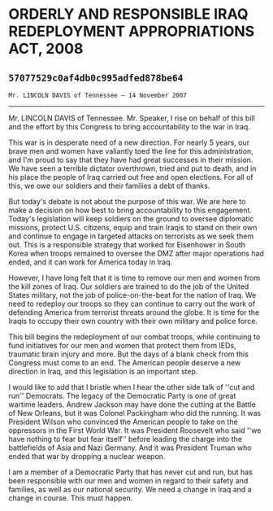 # ORDERLY AND RESPONSIBLE IRAQ REDEPLOYMENT APPROPRIATIONS ACT, 2008
## `57077529c0af4db0c995adfed878be64`
`Mr. LINCOLN DAVIS of Tennessee — 14 November 2007`

---


Mr. LINCOLN DAVIS of Tennessee. Mr. Speaker, I rise on behalf of this 
bill and the effort by this Congress to bring accountability to the war 
in Iraq.

This war is in desperate need of a new direction. For nearly 5 years, 
our brave men and women have valiantly toed the line for this 
administration, and I'm proud to say that they have had great successes 
in their mission. We have seen a terrible dictator overthrown, tried 
and put to death, and in his place the people of Iraq carried out free 
and open elections. For all of this, we owe our soldiers and their 
families a debt of thanks.

But today's debate is not about the purpose of this war. We are here 
to make a decision on how best to bring accountability to this 
engagement. Today's legislation will keep soldiers on the ground to 
oversee diplomatic missions, protect U.S. citizens, equip and train 
Iraqis to stand on their own and continue to engage in targeted attacks 
on terrorists as we seek them out. This is a responsible strategy that 
worked for Eisenhower in South Korea when troops remained to oversee 
the DMZ after major operations had ended, and it can work for America 
today in Iraq.

However, I have long felt that it is time to remove our men and women 
from the kill zones of Iraq. Our soldiers are trained to do the job of 
the United States military, not the job of police-on-the-beat for the 
nation of Iraq. We need to redeploy our troops so they can continue to 
carry out the work of defending America from terrorist threats around 
the globe. It is time for the Iraqis to occupy their own country with 
their own military and police force.

This bill begins the redeployment of our combat troops, while 
continuing to fund initiatives for our men and women that protect them 
from IEDs, traumatic brain injury and more. But the days of a blank 
check from this Congress must come to an end. The American people 
deserve a new direction in Iraq, and this legislation is an important 
step.

I would like to add that I bristle when I hear the other side talk of 
''cut and run'' Democrats. The legacy of the Democratic Party is one of 
great wartime leaders. Andrew Jackson may have done the cutting at the 
Battle of New Orleans, but it was Colonel Packingham who did the 
running. It was President Wilson who convinced the American people to 
take on the oppressors in the First World War. It was President 
Roosevelt who said ''we have nothing to fear but fear itself'' before 
leading the charge into the battlefields of Asia and Nazi Germany. And 
it was President Truman who ended that war by dropping a nuclear 
weapon.

I am a member of a Democratic Party that has never cut and run, but 
has been responsible with our men and women in regard to their safety 
and families, as well as our national security. We need a change in 
Iraq and a change in course. This must happen.